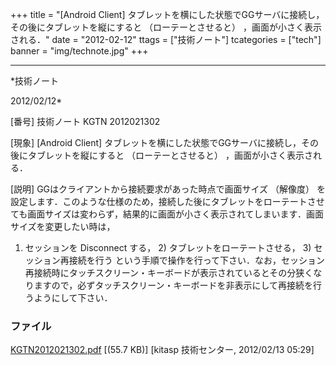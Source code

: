 ﻿+++
title = "[Android Client] タブレットを横にした状態でGGサーバに接続し，その後にタブレットを縦にすると （ローテーとさせると） ，画面が小さく表示される．"
date = "2012-02-12"
ttags = ["技術ノート"]
tcategories = ["tech"]
banner = "img/technote.jpg"
+++

-----------------------------------------------------------------------------------------------------------------------------

*技術ノート

2012/02/12*


[番号]
技術ノート KGTN 2012021302

[現象]
[Android Client]
タブレットを横にした状態でGGサーバに接続し，その後にタブレットを縦にすると
（ローテーとさせると） ，画面が小さく表示される．

[説明]
GGはクライアントから接続要求があった時点で画面サイズ （解像度）
を設定します．このような仕様のため，接続した後にタブレットをローテートさせても画面サイズは変わらず，結果的に画面が小さく表示されてしまいます．画面サイズを変更したい時は，
1) セッションを Disconnect する， 2) タブレットをローテートさせる， 3)
セッション再接続を行う
という手順で操作を行って下さい．なお，セッション再接続時にタッチスクリーン・キーボードが表示されているとその分狭くなりますので，必ずタッチスクリーン・キーボードを非表示にして再接続を行うようにして下さい．


### ファイル

 
 


[KGTN2012021302.pdf](http://techreport.kitasp.net/attachments/download/846/KGTN2012021302.pdf)
 [(55.7 KB)] [kitasp 技術センター, 2012/02/13
05:29]


 


 

